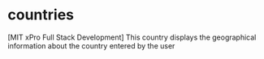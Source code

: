 # countries
[MIT xPro Full Stack Development] This country displays the geographical information about the country entered by the user
